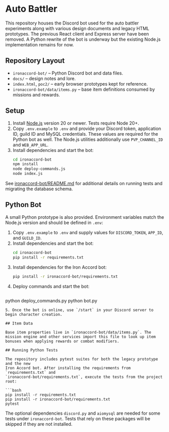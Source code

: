 # Auto Battler

This repository houses the Discord bot used for the auto battler experiments along with various design documents and legacy HTML prototypes. The previous React client and Express server have been removed. A Python rewrite of the bot is underway but the existing Node.js implementation remains for now.

## Repository Layout

- `ironaccord-bot/` – Python Discord bot and data files.
- `docs/` – design notes and lore.
- `index.html`, `poc2/` – early browser prototypes kept for reference.
- `ironaccord-bot/data/items.py` – base item definitions consumed by missions and rewards.

## Setup

1. Install [Node.js](https://nodejs.org/) version 20 or newer. Tests require Node 20+.
2. Copy `.env.example` to `.env` and provide your Discord token, application ID, guild ID and MySQL credentials. These values are required for the Python bot as well. The Node.js utilities additionally use `PVP_CHANNEL_ID` and `WEB_APP_URL`.
3. Install dependencies and start the bot:
   ```bash
   cd ironaccord-bot
   npm install
   node deploy-commands.js
   node index.js
   ```

See [ironaccord-bot/README.md](ironaccord-bot/README.md) for additional details on running tests and migrating the database schema.

## Python Bot

A small Python prototype is also provided. Environment variables match the Node.js version and should be defined in `.env`:

1. Copy `.env.example` to `.env` and supply values for `DISCORD_TOKEN`, `APP_ID`, and `GUILD_ID`.
2. Install dependencies and start the bot:
   ```bash
   cd ironaccord-bot
   pip install -r requirements.txt
   ```
3. Install dependencies for the Iron Accord bot:
   ```bash
   pip install -r ironaccord-bot/requirements.txt
   ```
4. Deploy commands and start the bot:
   ```bash
  python deploy_commands.py
  python bot.py
  ```
5. Once the bot is online, use `/start` in your Discord server to begin character creation.

## Item Data

Base item properties live in `ironaccord-bot/data/items.py`. The mission engine and other services import this file to look up item bonuses when applying rewards or combat modifiers.

## Running Python Tests

The repository includes pytest suites for both the legacy prototype and the new
Iron Accord bot. After installing the requirements from `requirements.txt` and
`ironaccord-bot/requirements.txt`, execute the tests from the project root:

```bash
pip install -r requirements.txt
pip install -r ironaccord-bot/requirements.txt
pytest
```

The optional dependencies `discord.py` and `aiomysql` are needed for some tests
under `ironaccord-bot`. Tests that rely on these packages will be skipped if
they are not installed.

